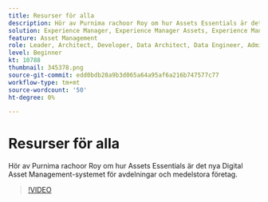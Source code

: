 ```yaml
---
title: Resurser för alla
description: Hör av Purnima rachoor Roy om hur Assets Essentials är det nya Digital Asset Management-systemet för avdelningar och medelstora företag.
solution: Experience Manager, Experience Manager Assets, Experience Manager as a Cloud Service
feature: Asset Management
role: Leader, Architect, Developer, Data Architect, Data Engineer, Admin, User
level: Beginner
kt: 10788
thumbnail: 345378.png
source-git-commit: edd0bdb28a9b3d065a64a95af6a216b747577c77
workflow-type: tm+mt
source-wordcount: '50'
ht-degree: 0%

---
```



# Resurser för alla

Hör av Purnima rachoor Roy om hur Assets Essentials är det nya Digital Asset Management-systemet för avdelningar och medelstora företag.

>[!VIDEO](https://video.tv.adobe.com/v/345378/?quality=12&learn=on)

